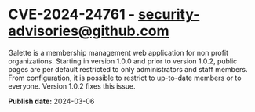 # CVE-2024-24761 - security-advisories@github.com

Galette is a membership management web application for non profit organizations. Starting in version 1.0.0 and prior to version 1.0.2, public pages are per default restricted to only administrators and staff members. From configuration, it is possible to restrict to up-to-date members or to everyone. Version 1.0.2 fixes this issue.

**Publish date:** 2024-03-06
